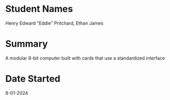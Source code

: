 # Student Names 
Henry Edward "Eddie" Pritchard, Ethan James

# Summary
A modular 8-bit computer built with cards that use a standardized interface

# Date Started
8-01-2024
